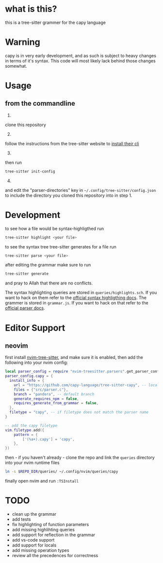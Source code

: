 # what is this?

this is a tree-sitter grammer for the capy language

# Warning

capy is in very early development, and as such is subject to heavy changes in terms of it's syntax.
This code will most likely lack behind those changes somewhat.

# Usage


## from the commandline

1.

clone this repository

2.

follow the instructions from the tree-sitter website to [install their cli](https://tree-sitter.github.io/tree-sitter/creating-parsers#installation)

3.
then run
```sh
tree-sitter init-config
```

4.
and edit the "parser-directories" key in `~/.config/tree-sitter/config.json` to include the directory you cloned this repository into in step 1.

# Development

to see how a file would be syntax-highligthed run
```sh
tree-sitter highlight <your file>
```
to see the syntax tree tree-sitter generates for a file run
```sh
tree-sitter parse <your file>
```
after editing the grammar make sure to run
```sh
tree-sitter generate
```
and pray to Allah that there are no conflicts.

The syntax highlighting queries are stored in `queries/highlights.sch`.
If you want to hack on them refer to the [official syntax highligthing docs](https://tree-sitter.github.io/tree-sitter/syntax-highlighting).
The grammer is stored in `grammar.js`.
If you want to hack on that refer to the [official parser docs](https://tree-sitter.github.io/tree-sitter/creating-parsers#the-grammar-dsl).

# Editor Support

## neovim

first install [nvim-tree-sitter](https://github.com/nvim-treesitter/nvim-treesitte), and make sure it is enabled, then add the following into your nvim config:
```lua
local parser_config = require "nvim-treesitter.parsers".get_parser_configs()
parser_config.capy = {
  install_info = {
    url = "https://github.com/capy-language/tree-sitter-capy", -- local path or git repo
    files = {"src/parser.c"},
    branch = "pandora", -- default branch
    generate_requires_npm = false,
    requires_generate_from_grammar = false,
  },
  filetype = "capy", -- if filetype does not match the parser name
}

-- add the capy filetype
vim.filetype.add({
	pattern = {
		['(%a+).capy'] = 'capy',
	},
})
```

then - if you haven't already - clone the repo and link the `queries` directory into your nvim runtime files
```sh
ln -s $REPO_DIR/queries/ ~/.config/nvim/queries/capy
```

finally open nvim and run `:TSInstall`


# TODO
- clean up the grammar
- add tests
- fix highlighting of function parameters
- add missing highlihting queries
- add support for reflection in the grammar
- add vs-code support
- add support for locals
- add missing operation types
- review all the precedences for correctness
